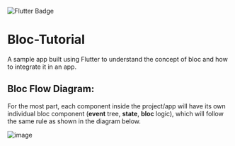 ![Flutter Badge](https://img.shields.io/badge/Flutter-02569B?style=for-the-badge&logo=flutter&logoColor=white)

# Bloc-Tutorial
A sample app built using Flutter to understand the concept of bloc and how to integrate it in an app.

## Bloc Flow Diagram:
For the most part, each component inside the project/app will have its own individual bloc component (**event** tree, **state**, **bloc** logic), which will follow the same rule as shown in the diagram below.

![image](https://github.com/user-attachments/assets/76ab2a09-9571-40cf-ade4-2f34e21b8fd5)

